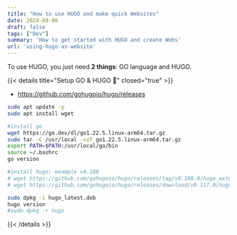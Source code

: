 ```yaml
---
title: "How to use HUGO and make quick Websites"
date: 2024-09-06
draft: false
tags: ["Dev"]
summary: 'How to get started with HUGO and create Webs'
url: 'using-hugo-as-website'
---
```


To use HUGO, you just need **2 things**: GO language and HUGO.

{{< details title="Setup GO & HUGO 📌" closed="true" >}}

* https://github.com/gohugoio/hugo/releases

```sh
sudo apt update -y
sudo apt install wget

#install go
wget https://go.dev/dl/go1.22.5.linux-arm64.tar.gz
sudo tar -C /usr/local -xzf go1.22.5.linux-arm64.tar.gz
export PATH=$PATH:/usr/local/go/bin
source ~/.bashrc
go version

#install hugo: example v0.108
# wget https://github.com/gohugoio/hugo/releases/tag/v0.108.0/hugo_extended_0.108.0_linux-amd64.deb -O hugo_latest.deb
# wget https://github.com/gohugoio/hugo/releases/download/v0.117.0/hugo_extended_0.117.0_linux-arm64.deb -O hugo_latestarm.deb

sudo dpkg -i hugo_latest.deb
hugo version 
#sudo dpkg -r hugo
```

{{< /details >}}